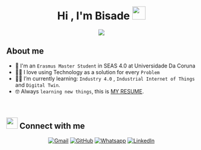 <h1 align="center">Hi , I'm Bisade <img src="https://media.giphy.com/media/hvRJCLFzcasrR4ia7z/giphy.gif" width="35"></h1>
<p align="center">
  <a href="https://github.com/DenverCoder1/readme-typing-svg"><img src="https://readme-typing-svg.herokuapp.com?lines=Project+Management+|+Engineering+|+Tech+Enthusiast;2021+Erasmus+Mundus+Scholar+in+SEAS+4.0;&center=true&width=600&height=50"></a>
</p>


## About me
- :school: I'm an `Erasmus Master Student` in SEAS 4.0 at Universidade Da Coruna
- :technologist: I love using Technology as a solution for every `Problem`
- :student: I’m currently learning: `Industry 4.0` , `Industrial Internet of Things` and `Digital Twin`.
- :nerd_face: Always `learning new things`, this is [MY RESUME](https://xxxxxxxxxxxxxxxx).

<br>

## <img src="https://media.giphy.com/media/iY8CRBdQXODJSCERIr/giphy.gif" width="30px"> Connect with me
<p align="center">
	<a href="mailto:a.folarin@udc.es"><img img src="https://img.shields.io/badge/gmail-%23EA4335.svg?style=plastic&logo=gmail&logoColor=white" alt="Gmail"/></a>
	<a href="https://github.com/Abisade"><img src="https://img.shields.io/badge/github-%23181717.svg?style=plastic&logo=github&logoColor=white" alt="GitHub"/></a>
	<a href="https://wa.me/+34661155230"><img src="https://img.shields.io/badge/whatsapp-%2325D366.svg?style=plastic&logo=whatsapp&logoColor=white" alt="Whatsapp"/></a>
	<a href="www.linkedin.com/in/abisade-folarin"><img src="https://img.shields.io/badge/linkedin-%230A66C2.svg?style=plastic&logo=linkedin&logoColor=white" alt="LinkedIn"/></a>


</p>



